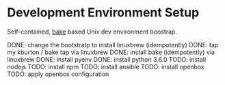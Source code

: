 # Development Environment Setup

Self-contained, [bake](https://github.com/kyleburton/bake) based Unix dev environment boostrap.


DONE: change the bootstratp to install linuxbrew (idempotently)
DONE: tap my kburton / bake tap via linuxbrew
DONE: install bake (idempotently) via linuxbrew
DONE: install pyenv
DONE: install python 3.6.0
TODO: install nodejs
TODO: install npm
TODO: install ansible
TODO: install openbox
TODO: apply openbox configuration

